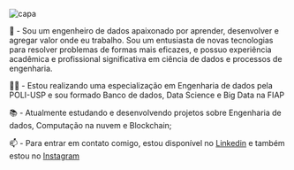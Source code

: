 
![capa](https://user-images.githubusercontent.com/48134231/185955384-2908623a-d146-4e7d-8aea-fc649e518dde.png)

🚀 - Sou um engenheiro de dados apaixonado por aprender, desenvolver e agregar valor onde eu trabalho. Sou um entusiasta de novas tecnologias para resolver problemas de formas mais eficazes, e possuo experiência acadêmica e profissional significativa em ciência de dados e processos de engenharia.

👨‍🎓 - Estou realizando uma especialização em Engenharia de dados pela POLI-USP e sou formado Banco de dados, Data Science e Big Data na FIAP

📚 - Atualmente estudando e desenvolvendo projetos sobre Engenharia de dados, Computação na nuvem e Blockchain;

📫 - Para entrar em contato comigo, estou disponível no [Linkedin](https://www.linkedin.com/in/thiago-correa-dados/) e também estou no [Instagram](https://www.instagram.com/thiagoucorrea/)
